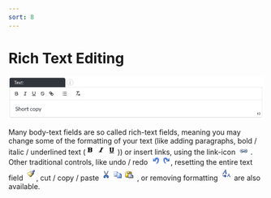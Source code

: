 ```yaml
---
sort: 8
---
```


# Rich Text Editing

![Image of the rich text field](https://raw.githubusercontent.com/pinkpigeondocs/Pink-Pigeon-Documentation/master/docs/4_General_Components/images/rich_text.png)

Many body-text fields are so called rich-text fields, meaning you may change some of the formatting of your text (like adding paragraphs, bold / italic / underlined text (![Image of the bold / italic / underline options in rich text fields](https://raw.githubusercontent.com/pinkpigeondocs/Pink-Pigeon-Documentation/master/docs/common_elements_images/rich_text_bold_etc.png))) or insert links, using the link-icon ![Image of the bold / italic / underline options in rich text fields](https://raw.githubusercontent.com/pinkpigeondocs/Pink-Pigeon-Documentation/master/docs/common_elements_images/rich_text_link.png). Other traditional controls, like undo / redo ![Image of the undo / redo options in rich text fields](https://raw.githubusercontent.com/pinkpigeondocs/Pink-Pigeon-Documentation/master/docs/common_elements_images/rich_text_undo_redo.png), resetting the entire text field ![Image of the clean all option in rich text fields](https://raw.githubusercontent.com/pinkpigeondocs/Pink-Pigeon-Documentation/master/docs/common_elements_images/rich_text_clean.png), cut / copy / paste ![Image of the cut / copy / paste options in rich text fields](https://raw.githubusercontent.com/pinkpigeondocs/Pink-Pigeon-Documentation/master/docs/common_elements_images/rich_text_cut_copy_paste.png), or removing formatting ![Image of the remove formatting option in rich text fields](https://raw.githubusercontent.com/pinkpigeondocs/Pink-Pigeon-Documentation/master/docs/common_elements_images/rich_text_clear_formatting.png) are also available.